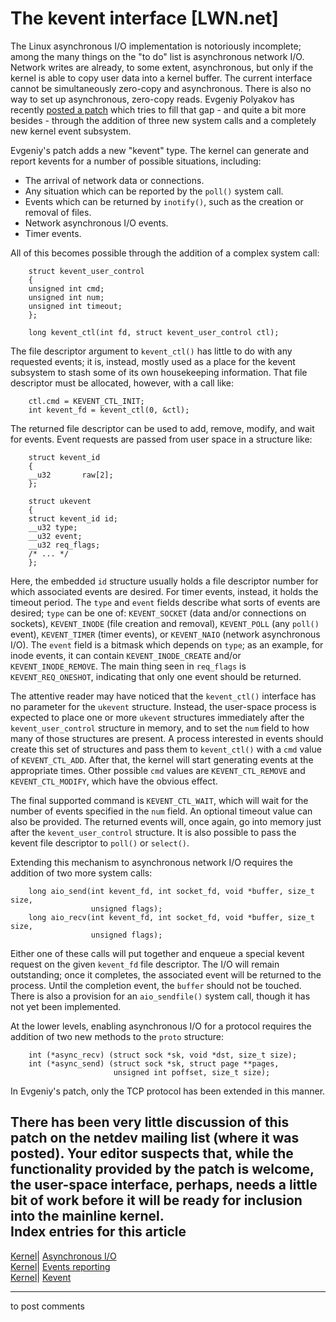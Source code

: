 # The kevent interface [LWN.net]

The Linux asynchronous I/O implementation is notoriously incomplete; among the many things on the "to do" list is asynchronous network I/O. Network writes are already, to some extent, asynchronous, but only if the kernel is able to copy user data into a kernel buffer. The current interface cannot be simultaneously zero-copy and asynchronous. There is also no way to set up asynchronous, zero-copy reads. Evgeniy Polyakov has recently [posted a patch](http://lwn.net/Articles/172551/) which tries to fill that gap - and quite a bit more besides - through the addition of three new system calls and a completely new kernel event subsystem. 

Evgeniy's patch adds a new "kevent" type. The kernel can generate and report kevents for a number of possible situations, including: 

  * The arrival of network data or connections. 
  * Any situation which can be reported by the `poll()` system call. 
  * Events which can be returned by `inotify()`, such as the creation or removal of files. 
  * Network asynchronous I/O events. 
  * Timer events. 



All of this becomes possible through the addition of a complex system call: 
    
    
        struct kevent_user_control
        {
    	unsigned int cmd;
    	unsigned int num;
    	unsigned int timeout;
        };
    
        long kevent_ctl(int fd, struct kevent_user_control ctl);
    

The file descriptor argument to `kevent_ctl()` has little to do with any requested events; it is, instead, mostly used as a place for the kevent subsystem to stash some of its own housekeeping information. That file descriptor must be allocated, however, with a call like: 
    
    
        ctl.cmd = KEVENT_CTL_INIT;
        int kevent_fd = kevent_ctl(0, &ctl);
    

The returned file descriptor can be used to add, remove, modify, and wait for events. Event requests are passed from user space in a structure like: 
    
    
        struct kevent_id
        {
    	__u32		raw[2];
        };
    
        struct ukevent
        {
    	struct kevent_id id;
    	__u32 type;
    	__u32 event;
    	__u32 req_flags;
    	/* ... */
        };
    

Here, the embedded `id` structure usually holds a file descriptor number for which associated events are desired. For timer events, instead, it holds the timeout period. The `type` and `event` fields describe what sorts of events are desired; `type` can be one of: `KEVENT_SOCKET` (data and/or connections on sockets), `KEVENT_INODE` (file creation and removal), `KEVENT_POLL` (any `poll()` event), `KEVENT_TIMER` (timer events), or `KEVENT_NAIO` (network asynchronous I/O). The `event` field is a bitmask which depends on `type`; as an example, for inode events, it can contain `KEVENT_INODE_CREATE` and/or `KEVENT_INODE_REMOVE`. The main thing seen in `req_flags` is `KEVENT_REQ_ONESHOT`, indicating that only one event should be returned. 

The attentive reader may have noticed that the `kevent_ctl()` interface has no parameter for the `ukevent` structure. Instead, the user-space process is expected to place one or more `ukevent` structures immediately after the `kevent_user_control` structure in memory, and to set the `num` field to how many of those structures are present. A process interested in events should create this set of structures and pass them to `kevent_ctl()` with a `cmd` value of `KEVENT_CTL_ADD`. After that, the kernel will start generating events at the appropriate times. Other possible `cmd` values are `KEVENT_CTL_REMOVE` and `KEVENT_CTL_MODIFY`, which have the obvious effect. 

The final supported command is `KEVENT_CTL_WAIT`, which will wait for the number of events specified in the `num` field. An optional timeout value can also be provided. The returned events will, once again, go into memory just after the `kevent_user_control` structure. It is also possible to pass the kevent file descriptor to `poll()` or `select()`. 

Extending this mechanism to asynchronous network I/O requires the addition of two more system calls: 
    
    
        long aio_send(int kevent_fd, int socket_fd, void *buffer, size_t size,
                      unsigned flags);
        long aio_recv(int kevent_fd, int socket_fd, void *buffer, size_t size,
                      unsigned flags);
    

Either one of these calls will put together and enqueue a special kevent request on the given `kevent_fd` file descriptor. The I/O will remain outstanding; once it completes, the associated event will be returned to the process. Until the completion event, the `buffer` should not be touched. There is also a provision for an `aio_sendfile()` system call, though it has not yet been implemented. 

At the lower levels, enabling asynchronous I/O for a protocol requires the addition of two new methods to the `proto` structure: 
    
    
        int	(*async_recv) (struct sock *sk, void *dst, size_t size);
        int (*async_send) (struct sock *sk, struct page **pages, 
                           unsigned int poffset, size_t size);
    

In Evgeniy's patch, only the TCP protocol has been extended in this manner. 

There has been very little discussion of this patch on the netdev mailing list (where it was posted). Your editor suspects that, while the functionality provided by the patch is welcome, the user-space interface, perhaps, needs a little bit of work before it will be ready for inclusion into the mainline kernel.  
Index entries for this article  
---  
[Kernel](/Kernel/Index)| [Asynchronous I/O](/Kernel/Index#Asynchronous_IO)  
[Kernel](/Kernel/Index)| [Events reporting](/Kernel/Index#Events_reporting)  
[Kernel](/Kernel/Index)| [Kevent](/Kernel/Index#Kevent)  
  


* * *

to post comments 

